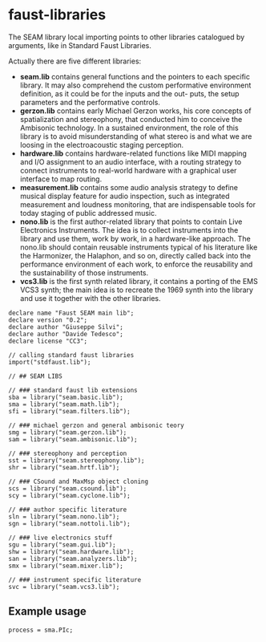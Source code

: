 # faust-libraries

The SEAM library local importing points to other libraries catalogued by arguments, like in Standard Faust Libraries.

Actually there are five different libraries:

* **seam.lib** contains general functions and the pointers to each specific library. It may also comprehend the custom performative environment definition, as it could be for the inputs and the out- puts, the setup parameters and the performative controls.
* **gerzon.lib** contains early Michael Gerzon works, his core concepts of spatialization and stereophony, that conducted him to conceive the Ambisonic technology. In a sustained environment, the role of this library is to avoid misunderstanding of what stereo is and what we are loosing in the electroacoustic staging perception.
* **hardware.lib** contains hardware-related functions like MIDI mapping and I/O assignment to an audio interface, with a routing strategy to connect instruments to real-world hardware with a graphical user interface to map routing.
* **measurement.lib** contains some audio analysis strategy to define musical display feature for audio inspection, such as integrated measurement and loudness monitoring, that are indispensable tools for today staging of public addressed music.
* **nono.lib** is the first author-related library that points to contain Live Electronics Instruments. The idea is to collect instruments into the library and use them, work by work, in a hardware-like approach. The nono.lib should contain reusable instruments typical of his literature like the Harmonizer, the Halaphon, and so on, directly called back into the performance environment of each work, to enforce the reusability and the sustainability of those instruments.
* **vcs3.lib** is the first synth related library, it contains a porting of the EMS VCS3 synth; the main idea is to recreate the 1969 synth into the library and use it together with the other libraries.

```text
declare name "Faust SEAM main lib";
declare version "0.2";
declare author "Giuseppe Silvi";
declare author "Davide Tedesco";
declare license "CC3";

// calling standard faust libraries
import("stdfaust.lib");

// ## SEAM LIBS

// ### standard faust lib extensions
sba = library("seam.basic.lib");
sma = library("seam.math.lib");
sfi = library("seam.filters.lib");

// ### michael gerzon and general ambisonic teory
smg = library("seam.gerzon.lib");
sam = library("seam.ambisonic.lib");

// ### stereophony and perception
sst = library("seam.stereophony.lib");
shr = library("seam.hrtf.lib");

// ### CSound and MaxMsp object cloning
scs = library("seam.csound.lib");
scy = library("seam.cyclone.lib");

// ### author specific literature
sln = library("seam.nono.lib");
sgn = library("seam.nottoli.lib");

// ### live electronics stuff
sgu = library("seam.gui.lib");
shw = library("seam.hardware.lib");
san = library("seam.analyzers.lib");
smx = library("seam.mixer.lib");

// ### instrument specific literature
svc = library("seam.vcs3.lib");
```

## Example usage

```text
process = sma.PIc;

